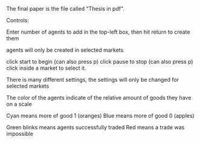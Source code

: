 The final paper is the file called "Thesis in pdf". 

Controls:

Enter number of agents to add in the top-left box, then hit return to create them

agents will only be created in selected markets

click start to begin (can also press p)
click pause to stop (can also press p)
click inside a market to select it.

There is many different settings, the settings will only be changed for selected markets

													
The color of the agents indicate of the relative amount of goods they have on a scale

Cyan means more of good 1 (oranges)
Blue means more of good 0 (apples)

Green blinks means agents successfully traded
Red means a trade was impossible

